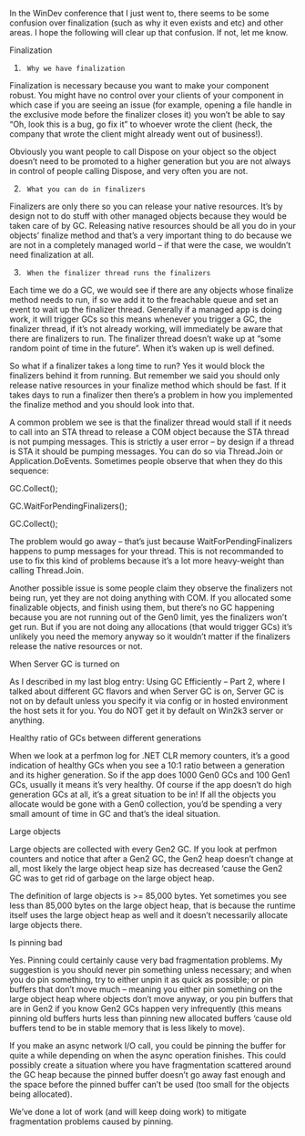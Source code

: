 In the WinDev conference that I just went to, there seems to be some confusion over finalization (such as why it even exists and etc) and other areas. I hope the following will clear up that confusion. If not, let me know.

 

Finalization

 

1)      Why we have finalization

 

Finalization is necessary because you want to make your component robust. You might have no control over your clients of your component in which case if you are seeing an issue (for example, opening a file handle in the exclusive mode before the finalizer closes it) you won’t be able to say “Oh, look this is a bug, go fix it” to whoever wrote the client (heck, the company that wrote the client might already went out of business!).

 

Obviously you want people to call Dispose on your object so the object doesn’t need to be promoted to a higher generation but you are not always in control of people calling Dispose, and very often you are not.

 

2)      What you can do in finalizers

 

Finalizers are only there so you can release your native resources. It’s by design not to do stuff with other managed objects because they would be taken care of by GC. Releasing native resources should be all you do in your objects’ finalize method and that’s a very important thing to do because we are not in a completely managed world – if that were the case, we wouldn’t need finalization at all.

 

3)      When the finalizer thread runs the finalizers

 

Each time we do a GC, we would see if there are any objects whose finalize method needs to run, if so we add it to the freachable queue and set an event to wait up the finalizer thread. Generally if a managed app is doing work, it will trigger GCs so this means whenever you trigger a GC, the finalizer thread, if it’s not already working, will immediately be aware that there are finalizers to run. The finalizer thread doesn’t wake up at “some random point of time in the future”. When it’s waken up is well defined.

 

So what if a finalizer takes a long time to run? Yes it would block the finalizers behind it from running. But remember we said you should only release native resources in your finalize method which should be fast. If it takes days to run a finalizer then there’s a problem in how you implemented the finalize method and you should look into that.

 

A common problem we see is that the finalizer thread would stall if it needs to call into an STA thread to release a COM object because the STA thread is not pumping messages. This is strictly a user error – by design if a thread is STA it should be pumping messages. You can do so via Thread.Join or Application.DoEvents. Sometimes people observe that when they do this sequence:

 

GC.Collect();

GC.WaitForPendingFinalizers();

GC.Collect();

 

The problem would go away – that’s just because WaitForPendingFinalizers happens to pump messages for your thread. This is not recommanded to use to fix this kind of problems because it’s a lot more heavy-weight than calling Thread.Join.

 

Another possible issue is some people claim they observe the finalizers not being run, yet they are not doing anything with COM. If you allocated some finalizable objects, and finish using them, but there’s no GC happening because you are not running out of the Gen0 limit, yes the finalizers won’t get run. But if you are not doing any allocations (that would trigger GCs) it’s unlikely you need the memory anyway so it wouldn’t matter if the finalizers release the native resources or not.

 

When Server GC is turned on

 

As I described in my last blog entry: Using GC Efficiently – Part 2, where I talked about different GC flavors and when Server GC is on, Server GC is not on by default unless you specify it via config or in hosted environment the host sets it for you. You do NOT get it by default on Win2k3 server or anything.

 

Healthy ratio of GCs between different generations

 

When we look at a perfmon log for .NET CLR memory counters, it’s a good indication of healthy GCs when you see a 10:1 ratio between a generation and its higher generation. So if the app does 1000 Gen0 GCs and 100 Gen1 GCs, usually it means it’s very healthy. Of course if the app doesn’t do high generation GCs at all, it’s a great situation to be in! If all the objects you allocate would be gone with a Gen0 collection, you’d be spending a very small amount of time in GC and that’s the ideal situation.

 

Large objects

 

Large objects are collected with every Gen2 GC. If you look at perfmon counters and notice that after a Gen2 GC, the Gen2 heap doesn’t change at all, most likely the large object heap size has decreased ‘cause the Gen2 GC was to get rid of garbage on the large object heap.

 

The definition of large objects is >= 85,000 bytes. Yet sometimes you see less than 85,000 bytes on the large object heap, that is because the runtime itself uses the large object heap as well and it doesn’t necessarily allocate large objects there.

 

Is pinning bad

 

Yes. Pinning could certainly cause very bad fragmentation problems. My suggestion is you should never pin something unless necessary; and when you do pin something, try to either unpin it as quick as possible; or pin buffers that don’t move much – meaning you either pin something on the large object heap where objects don’t move anyway, or you pin buffers that are in Gen2 if you know Gen2 GCs happen very infrequently (this means pinning old buffers hurts less than pinning new allocated buffers ‘cause old buffers tend to be in stable memory that is less likely to move).

 

If you make an async network I/O call, you could be pinning the buffer for quite a while depending on when the async operation finishes. This could possibly create a situation where you have fragmentation scattered around the GC heap because the pinned buffer doesn’t go away fast enough and the space before the pinned buffer can’t be used (too small for the objects being allocated).

 

We’ve done a lot of work (and will keep doing work) to mitigate fragmentation problems caused by pinning.

